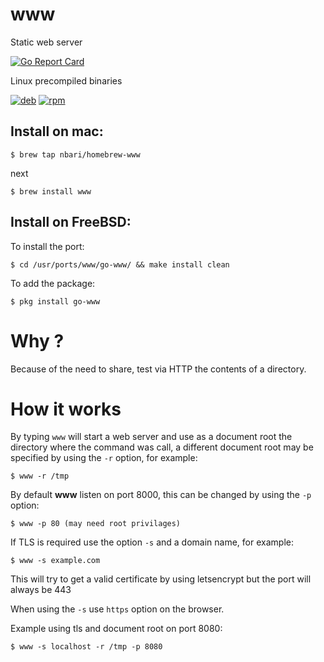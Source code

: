 # www

Static web server

[![Go Report Card](https://goreportcard.com/badge/github.com/nbari/www)](https://goreportcard.com/report/github.com/nbari/www)

Linux precompiled binaries

[![deb](https://img.shields.io/badge/deb-packagecloud.io-844fec.svg)](https://packagecloud.io/nbari/www)
[![rpm](https://img.shields.io/badge/rpm-packagecloud.io-844fec.svg)](https://packagecloud.io/nbari/www)

## Install on mac:

    $ brew tap nbari/homebrew-www

next

    $ brew install www

## Install on FreeBSD:

To install the port:

    $ cd /usr/ports/www/go-www/ && make install clean

To add the package:

    $ pkg install go-www


# Why ?

Because of the need to share, test via HTTP the contents of a directory.


# How it works

By typing ``www`` will start a web server and use as a document root the
directory where the command was call, a different document root may be specified
by using the ``-r`` option, for example:

    $ www -r /tmp

By default  **www** listen on port 8000, this can be changed by using the ``-p`` option:

    $ www -p 80 (may need root privilages)


If TLS is required use the option `-s` and a domain name, for example:

    $ www -s example.com

This will try to get a valid certificate by using letsencrypt but the port will always be 443

When using the ``-s`` use ``https`` option on the browser.

Example using tls and document root on port 8080:

    $ www -s localhost -r /tmp -p 8080
